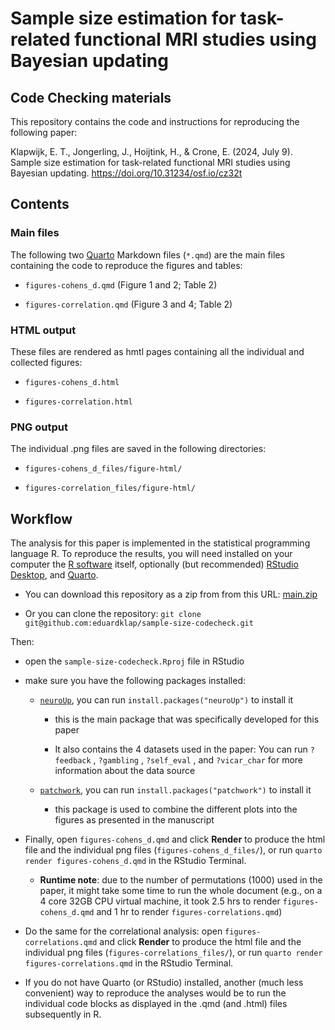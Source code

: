 # Sample size estimation for task-related functional MRI studies using Bayesian updating

## Code Checking materials

This repository contains the code and instructions for reproducing the following paper:

Klapwijk, E. T., Jongerling, J., Hoijtink, H., & Crone, E. (2024, July 9). Sample size estimation for task-related functional MRI studies using Bayesian updating. <https://doi.org/10.31234/osf.io/cz32t>

## Contents

### Main files

The following two [Quarto](https://quarto.org/) Markdown files (`*.qmd`) are the main files containing the code to reproduce the figures and tables:

-   `figures-cohens_d.qmd` (Figure 1 and 2; Table 2)

-   `figures-correlation.qmd` (Figure 3 and 4; Table 2)

### HTML output

These files are rendered as hmtl pages containing all the individual and collected figures:

-   `figures-cohens_d.html`

-   `figures-correlation.html`

### PNG output

The individual .png files are saved in the following directories:

-   `figures-cohens_d_files/figure-html/`

-   `figures-correlation_files/figure-html/`

## Workflow

The analysis for this paper is implemented in the statistical programming language R. To reproduce the results, you will need installed on your computer the [R software](https://cloud.r-project.org/) itself, optionally (but recommended) [RStudio Desktop](https://posit.co/download/rstudio-desktop/), and [Quarto](https://quarto.org/docs/get-started/).

-   You can download this repository as a zip from from this URL: [main.zip](https://github.com/eduardklap/sample-size-codecheck/archive/refs/heads/main.zip)

-   Or you can clone the repository: `git clone git@github.com:eduardklap/sample-size-codecheck.git`

Then:

-   open the `sample-size-codecheck.Rproj` file in RStudio

-   make sure you have the following packages installed:

    -   [`neuroUp`](https://eduardklap.github.io/neuroUp/), you can run `install.packages("neuroUp")` to install it

        -   this is the main package that was specifically developed for this paper

        -   It also contains the 4 datasets used in the paper: You can run `?feedback` , `?gambling` , `?self_eval` , and `?vicar_char` for more information about the data source

    -   [`patchwork`](https://patchwork.data-imaginist.com/), you can run `install.packages("patchwork")` to install it

        -   this package is used to combine the different plots into the figures as presented in the manuscript

-   Finally, open `figures-cohens_d.qmd` and click **Render** to produce the html file and the individual png files (`figures-cohens_d_files/`), or run `quarto render figures-cohens_d.qmd` in the RStudio Terminal.

    -   **Runtime note**: due to the number of permutations (1000) used in the paper, it might take some time to run the whole document (e.g., on a 4 core 32GB CPU virtual machine, it took 2.5 hrs to render `figures-cohens_d.qmd` and 1 hr to render `figures-correlations.qmd`)

-   Do the same for the correlational analysis: open `figures-correlations.qmd` and click **Render** to produce the html file and the individual png files (`figures-correlations_files/`), or run `quarto render figures-correlations.qmd` in the RStudio Terminal.

-   If you do not have Quarto (or RStudio) installed, another (much less convenient) way to reproduce the analyses would be to run the individual code blocks as displayed in the .qmd (and .html) files subsequently in R.
